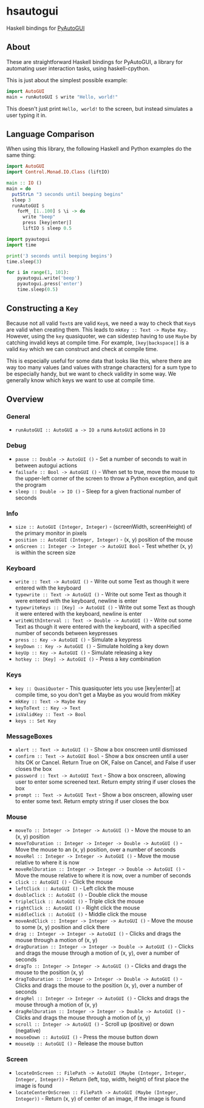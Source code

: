 # hsautogui

Haskell bindings for [PyAutoGUI](https://pyautogui.readthedocs.io)

## About

These are straightforward Haskell bindings for PyAutoGUI, a library for automating user interaction tasks, using haskell-cpython. 

This is just about the simplest possible example:

```haskell
import AutoGUI
main = runAutoGUI $ write "Hello, world!"
```

This doesn't just print `Hello, world!` to the screen, but instead simulates a user typing it in.

## Language Comparison

When using this library, the following Haskell and Python examples do the same thing:

```haskell
import AutoGUI
import Control.Monad.IO.Class (liftIO)

main :: IO ()
main = do
  putStrLn "3 seconds until beeping begins"
  sleep 3
  runAutoGUI $
    forM_ [1..100] $ \i -> do
      write "beep"
      press [key|enter|]
      liftIO $ sleep 0.5
```

```python
import pyautogui
import time

print('3 seconds until beeping begins')
time.sleep(3)

for i in range(1, 101):
    pyautogui.write('beep')
    pyautogui.press('enter')
    time.sleep(0.5)
```

## Constructing a `Key`

Because not all valid `Text`s are valid `Key`s, we need a way to check that `Key`s are valid when creating them. This leads to `mkKey :: Text -> Maybe Key`. However, using the `key` quasiquoter, we can sidestep having to use `Maybe` by catching invalid keys at compile time. For example, `[key|backspace|]` is a valid `Key` which we can construct and check at compile time.

This is especially useful for some data that looks like this, where there are way too many values (and values with strange characters) for a sum type to be especially handy, but we want to check validity in some way. We generally know which keys we want to use at compile time.

## Overview

### General

- `runAutoGUI :: AutoGUI a -> IO a` runs `AutoGUI` actions in `IO`

### Debug
- `pause :: Double -> AutoGUI ()` - Set a number of seconds to wait in between autogui actions
- `failsafe :: Bool -> AutoGUI ()` - When set to true, move the mouse to the upper-left corner of the screen to throw a Python exception, and quit the program
- `sleep :: Double -> IO ()` - Sleep for a given fractional number of seconds

### Info
- `size :: AutoGUI (Integer, Integer)` - (screenWidth, screenHeight) of the primary monitor in pixels
- `position :: AutoGUI (Integer, Integer)` - (x, y) position of the mouse
- `onScreen :: Integer -> Integer -> AutoGUI Bool` - Test whether (x, y) is within the screen size

### Keyboard
- `write :: Text -> AutoGUI ()` - Write out some Text as though it were entered with the keyboard
- `typewrite :: Text -> AutoGUI ()` - Write out some Text as though it were entered with the keyboard, newline is enter
- `typewriteKeys :: [Key] -> AutoGUI ()` - Write out some Text as though it were entered with the keyboard, newline is enter
- `writeWithInterval :: Text -> Double -> AutoGUI ()` - Write out some Text as though it were entered with the keyboard, with a specified number of seconds between keypresses
- `press :: Key -> AutoGUI ()` - Simulate a keypress
- `keyDown :: Key -> AutoGUI ()` - Simulate holding a key down
- `keyUp :: Key -> AutoGUI ()` - Simulate releasing a key
- `hotkey :: [Key] -> AutoGUI ()` - Press a key combination

### Keys
- `key :: QuasiQuoter` - This quasiquoter lets you use [key|enter|] at compile time, so you don't get a Maybe as you would from mkKey
- `mkKey :: Text -> Maybe Key`
- `keyToText :: Key -> Text`
- `isValidKey :: Text -> Bool`
- `keys :: Set Key`

### MessageBoxes
- `alert :: Text -> AutoGUI ()` - Show a box onscreen until dismissed
- `confirm :: Text -> AutoGUI Bool` - Show a box onscreen until a user hits OK or Cancel. Return True on OK, False on Cancel, and False if user closes the box
- `password :: Text -> AutoGUI Text` - Show a box onscreen, allowing user to enter some screened text. Return empty string if user closes the box
- `prompt :: Text -> AutoGUI Text` - Show a box onscreen, allowing user to enter some text. Return empty string if user closes the box

### Mouse
- `moveTo :: Integer -> Integer -> AutoGUI ()` - Move the mouse to an (x, y) position
- `moveToDuration :: Integer -> Integer -> Double -> AutoGUI ()` - Move the mouse to an (x, y) position, over a number of seconds
- `moveRel :: Integer -> Integer -> AutoGUI ()` - Move the mouse relative to where it is now
- `moveRelDuration :: Integer -> Integer -> Double -> AutoGUI ()` - Move the mouse relative to where it is now, over a number of seconds
- `click :: AutoGUI ()` - Click the mouse
- `leftClick :: AutoGUI ()` - Left click the mouse
- `doubleClick :: AutoGUI ()` - Double click the mouse
- `tripleClick :: AutoGUI ()` - Triple click the mouse
- `rightClick :: AutoGUI ()` - Right click the mouse
- `middleClick :: AutoGUI ()` - Middle click the mouse
- `moveAndClick :: Integer -> Integer -> AutoGUI ()` - Move the mouse to some (x, y) position and click there
- `drag :: Integer -> Integer -> AutoGUI ()` - Clicks and drags the mouse through a motion of (x, y)
- `dragDuration :: Integer -> Integer -> Double -> AutoGUI ()` - Clicks and drags the mouse through a motion of (x, y), over a number of seconds
- `dragTo :: Integer -> Integer -> AutoGUI ()` - Clicks and drags the mouse to the position (x, y)
- `dragToDuration :: Integer -> Integer -> Double -> AutoGUI ()` - Clicks and drags the mouse to the position (x, y), over a number of seconds
- `dragRel :: Integer -> Integer -> AutoGUI ()` - Clicks and drags the mouse through a motion of (x, y)
- `dragRelDuration :: Integer -> Integer -> Double -> AutoGUI ()` - Clicks and drags the mouse through a motion of (x, y)
- `scroll :: Integer -> AutoGUI ()` - Scroll up (positive) or down (negative)
- `mouseDown :: AutoGUI ()` - Press the mouse button down
- `mouseUp :: AutoGUI ()` - Release the mouse button

### Screen
- `locateOnScreen :: FilePath -> AutoGUI (Maybe (Integer, Integer, Integer, Integer))` - Return (left, top, width, height) of first place the image is found
- `locateCenterOnScreen :: FilePath -> AutoGUI (Maybe (Integer, Integer))` - Return (x, y) of center of an image, if the image is found

